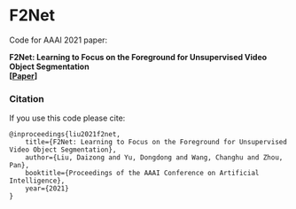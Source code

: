 # F2Net
Code for AAAI 2021 paper:

**F2Net: Learning to Focus on the Foreground for Unsupervised Video Object Segmentation** <br />
**[[Paper](https://arxiv.org/abs/2012.02534)]** <br />

### Citation
If you use this code please cite:

```
@inproceedings{liu2021f2net,
    title={F2Net: Learning to Focus on the Foreground for Unsupervised Video Object Segmentation},
    author={Liu, Daizong and Yu, Dongdong and Wang, Changhu and Zhou, Pan},
    booktitle={Proceedings of the AAAI Conference on Artificial Intelligence},
    year={2021}
}
```
